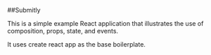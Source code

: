 ##Submitly

This is a simple example React application that illustrates the use of composition, props, state, and events.

It uses create react app as the base boilerplate.
